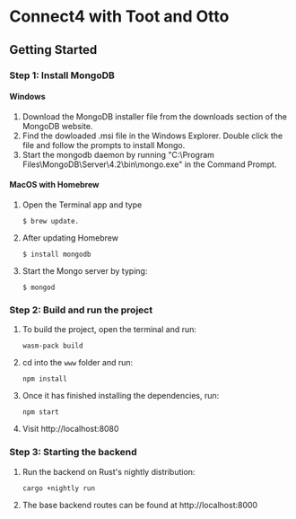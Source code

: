 # Connect4 with Toot and Otto

## Getting Started
### Step 1: Install MongoDB
#### Windows
1. Download the MongoDB installer file from the downloads section of the MongoDB website.
2. Find the dowloaded .msi file in the Windows Explorer. Double click the file and follow the prompts to install Mongo.
3. Start the mongodb daemon by running "C:\Program Files\MongoDB\Server\4.2\bin\mongo.exe" in the Command Prompt.

#### MacOS with Homebrew
1. Open the Terminal app and type

    ```
    $ brew update.
    ```

2. After updating Homebrew

    ```
    $ install mongodb
    ```

3. Start the Mongo server by typing:

    ```
    $ mongod
    ```

### Step 2: Build and run the project

1. To build the project, open the terminal and run:

    ```
    wasm-pack build
    ```

2. cd into the `www` folder and run:

    ```
    npm install
    ```

3. Once it has finished installing the dependencies, run:

    ```
    npm start
    ```

4. Visit http://localhost:8080

### Step 3: Starting the backend

1. Run the backend on Rust's nightly distribution:

    ```
    cargo +nightly run
    ```

2. The base backend routes can be found at http://localhost:8000
